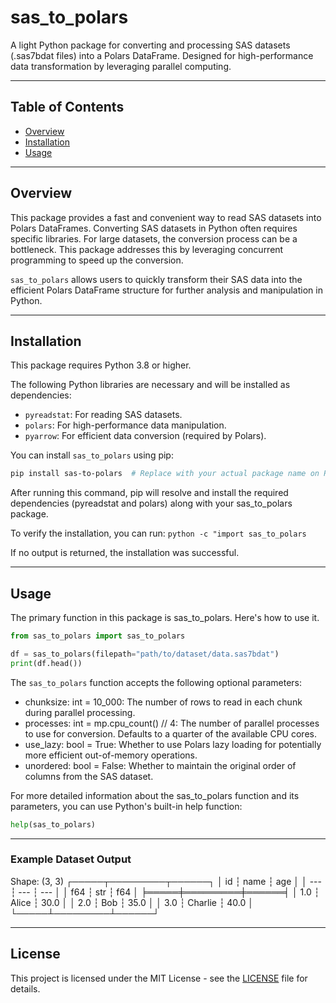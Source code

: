 # sas_to_polars

A light Python package for converting and processing SAS datasets (.sas7bdat files) into a Polars DataFrame. Designed for high-performance data transformation by leveraging parallel computing.

---

## Table of Contents

- [Overview](#overview)
- [Installation](#installation)
- [Usage](#usage)

---

## Overview

This package provides a fast and convenient way to read SAS datasets into Polars DataFrames. Converting SAS datasets in Python often requires specific libraries. For large datasets, the conversion process can be a bottleneck. This package addresses this by leveraging concurrent programming to speed up the conversion.

`sas_to_polars` allows users to quickly transform their SAS data into the efficient Polars DataFrame structure for further analysis and manipulation in Python.

---

## Installation

This package requires Python 3.8 or higher.

The following Python libraries are necessary and will be installed as dependencies:

- `pyreadstat`: For reading SAS datasets.
- `polars`: For high-performance data manipulation.
- `pyarrow`: For efficient data conversion (required by Polars).

You can install `sas_to_polars` using pip:

```bash
pip install sas-to-polars  # Replace with your actual package name on PyPI
```

After running this command, pip will resolve and install the required dependencies (pyreadstat and polars) along with your sas_to_polars package.

To verify the installation, you can run:
`python -c "import sas_to_polars`

If no output is returned, the installation was successful.

---

## Usage

The primary function in this package is sas_to_polars. Here's how to use it.

```python
from sas_to_polars import sas_to_polars

df = sas_to_polars(filepath="path/to/dataset/data.sas7bdat")
print(df.head())
```

The `sas_to_polars` function accepts the following optional parameters:

- chunksize: int = 10_000: The number of rows to read in each chunk during parallel processing.
- processes: int = mp.cpu_count() // 4: The number of parallel processes to use for conversion. Defaults to a quarter of the available CPU cores.
- use_lazy: bool = True: Whether to use Polars lazy loading for potentially more efficient out-of-memory operations.
- unordered: bool = False: Whether to maintain the original order of columns from the SAS dataset.

For more detailed information about the sas_to_polars function and its parameters, you can use Python's built-in help function:

```python
help(sas_to_polars)
```

---

### Example Dataset Output

Shape: (3, 3)
┌─────┬─────────┬──────┐
│ id  ┆ name    ┆ age  │
│ --- ┆ ---     ┆ ---  │
│ f64 ┆ str     ┆ f64  │
╞═════╪═════════╪══════╡
│ 1.0 ┆ Alice   ┆ 30.0 │
│ 2.0 ┆ Bob     ┆ 35.0 │
│ 3.0 ┆ Charlie ┆ 40.0 │
└─────┴─────────┴──────┘

---

## License

This project is licensed under the MIT License - see the [LICENSE](./LICENSE) file for details.
